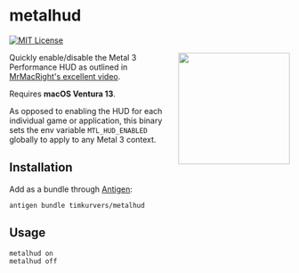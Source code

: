 # metalhud

[![MIT License](https://badgen.net/github/license/timkurvers/metalhud)](LICENSE.md)

<img align="right" width="200" src="https://user-images.githubusercontent.com/378235/202293687-e3bb9558-439c-4bae-b52c-78ca2b33606f.png" />

Quickly enable/disable the Metal 3 Performance HUD as outlined in [MrMacRight's excellent video].

Requires **macOS Ventura 13**.

As opposed to enabling the HUD for each individual game or application, this binary sets the env
variable `MTL_HUD_ENABLED` globally to apply to any Metal 3 context.

## Installation

Add as a bundle through [Antigen]:

```shell
antigen bundle timkurvers/metalhud
```

## Usage

```shell
metalhud on
metalhud off
```

[Antigen]: https://github.com/zsh-users/antigen
[MrMacRight's excellent video]: https://www.youtube.com/watch?v=OtOjIrBpvrI
